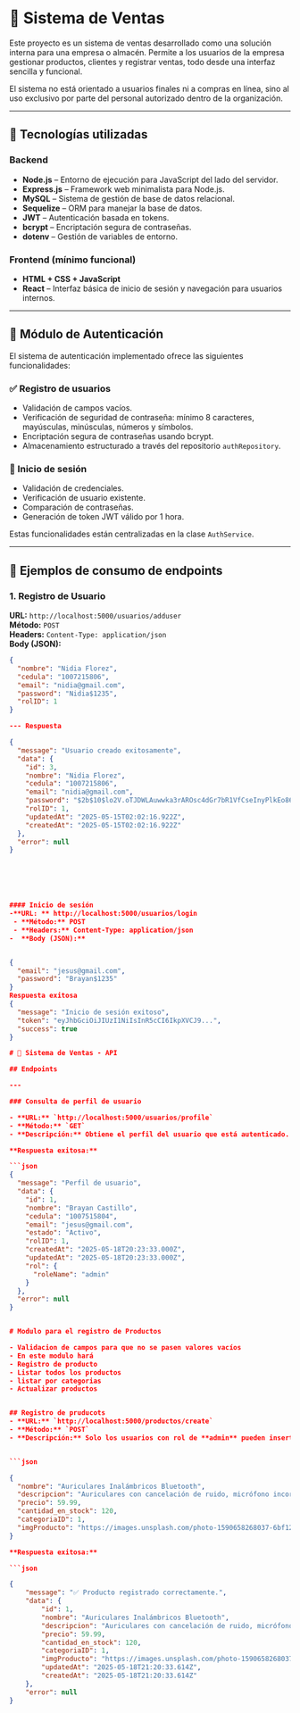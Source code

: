 # 🛒 Sistema de Ventas

Este proyecto es un sistema de ventas desarrollado como una solución interna para una empresa o almacén. Permite a los usuarios de la empresa gestionar productos, clientes y registrar ventas, todo desde una interfaz sencilla y funcional.

El sistema no está orientado a usuarios finales ni a compras en línea, sino al uso exclusivo por parte del personal autorizado dentro de la organización.

---

## 🚀 Tecnologías utilizadas

### Backend
- **Node.js** – Entorno de ejecución para JavaScript del lado del servidor.
- **Express.js** – Framework web minimalista para Node.js.
- **MySQL** – Sistema de gestión de base de datos relacional.
- **Sequelize** – ORM para manejar la base de datos.
- **JWT** – Autenticación basada en tokens.
- **bcrypt** – Encriptación segura de contraseñas.
- **dotenv** – Gestión de variables de entorno.

### Frontend (mínimo funcional)
- **HTML + CSS + JavaScript**
- **React** – Interfaz básica de inicio de sesión y navegación para usuarios internos.

---

## 🔐 Módulo de Autenticación

El sistema de autenticación implementado ofrece las siguientes funcionalidades:

### ✅ Registro de usuarios

- Validación de campos vacíos.
- Verificación de seguridad de contraseña: mínimo 8 caracteres, mayúsculas, minúsculas, números y símbolos.
- Encriptación segura de contraseñas usando bcrypt.
- Almacenamiento estructurado a través del repositorio `authRepository`.

### 🔑 Inicio de sesión

- Validación de credenciales.
- Verificación de usuario existente.
- Comparación de contraseñas.
- Generación de token JWT válido por 1 hora.

Estas funcionalidades están centralizadas en la clase `AuthService`.

---

## 📡 Ejemplos de consumo de endpoints

### 1. Registro de Usuario

**URL:** `http://localhost:5000/usuarios/adduser`  
**Método:** `POST`  
**Headers:** `Content-Type: application/json`  
**Body (JSON):**
```json
{
  "nombre": "Nidia Florez",
  "cedula": "1007215806",
  "email": "nidia@gmail.com",
  "password": "Nidia$1235",
  "rolID": 1
}

--- Respuesta 

{
  "message": "Usuario creado exitosamente",
  "data": {
    "id": 3,
    "nombre": "Nidia Florez",
    "cedula": "1007215806",
    "email": "nidia@gmail.com",
    "password": "$2b$10$lo2V.oTJDWLAuwwka3rAROsc4dGr7bR1VfCseInyPlkEo86qcMvL6",
    "rolID": 1,
    "updatedAt": "2025-05-15T02:02:16.922Z",
    "createdAt": "2025-05-15T02:02:16.922Z"
  },
  "error": null
}






#### Inicio de sesión
-**URL: ** http://localhost:5000/usuarios/login
 - **Método:** POST
 - **Headers:** Content-Type: application/json
-  **Body (JSON):**


{
  "email": "jesus@gmail.com",
  "password": "Brayan$1235"
}
Respuesta exitosa
{
  "message": "Inicio de sesión exitoso",
  "token": "eyJhbGciOiJIUzI1NiIsInR5cCI6IkpXVCJ9...",
  "success": true
}

# 🛒 Sistema de Ventas - API

## Endpoints

---

### Consulta de perfil de usuario

- **URL:** `http://localhost:5000/usuarios/profile`  
- **Método:** `GET`  
- **Descripción:** Obtiene el perfil del usuario que está autenticado.

**Respuesta exitosa:**

```json
{
  "message": "Perfil de usuario",
  "data": {
    "id": 1,
    "nombre": "Brayan Castillo",
    "cedula": "1007515804",
    "email": "jesus@gmail.com",
    "estado": "Activo",
    "rolID": 1,
    "createdAt": "2025-05-18T20:23:33.000Z",
    "updatedAt": "2025-05-18T20:23:33.000Z",
    "rol": {
      "roleName": "admin"
    }
  },
  "error": null
}


# Modulo para el registro de Productos

- Validacion de campos para que no se pasen valores vacíos
- En este modulo hará
- Registro de producto
- Listar todos los productos
- listar por categorias 
- Actualizar productos


## Registro de pruducots
- **URL:** `http://localhost:5000/productos/create`
- **Método:** `POST`
- **Descripción:** Solo los usuarios con rol de **admin** pueden insertar un producto.


```json

{
  "nombre": "Auriculares Inalámbricos Bluetooth",
  "descripcion": "Auriculares con cancelación de ruido, micrófono incorporado y estuche de carga.",
  "precio": 59.99,
  "cantidad_en_stock": 120,
  "categoriaID": 1,
  "imgProducto": "https://images.unsplash.com/photo-1590658268037-6bf12165a8df?w=500&auto=format&fit=crop&q=60&ixlib=rb-4.1.0&ixid=M3wxMjA3fDB8MHxzZWFyY2h8Mnx8YXVyaWN1bGFyZXMlMjBpbmFsYW1icmljb3N8ZW58MHx8MHx8fDA%3D"
}

**Respuesta exitosa:**

```json

{
    "message": "✅ Producto registrado correctamente.",
    "data": {
        "id": 1,
        "nombre": "Auriculares Inalámbricos Bluetooth",
        "descripcion": "Auriculares con cancelación de ruido, micrófono incorporado y estuche de carga.",
        "precio": 59.99,
        "cantidad_en_stock": 120,
        "categoriaID": 1,
        "imgProducto": "https://images.unsplash.com/photo-1590658268037-6bf12165a8df?w=500&auto=format&fit=crop&q=60&ixlib=rb-4.1.0&ixid=M3wxMjA3fDB8MHxzZWFyY2h8Mnx8YXVyaWN1bGFyZXMlMjBpbmFsYW1icmljb3N8ZW58MHx8MHx8fDA%3D",
        "updatedAt": "2025-05-18T21:20:33.614Z",
        "createdAt": "2025-05-18T21:20:33.614Z"
    },
    "error": null
}